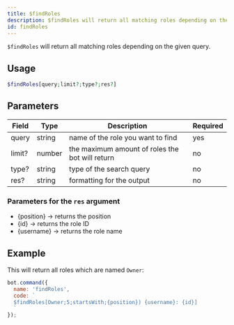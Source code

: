 ```yaml
---
title: $findRoles 
description: $findRoles will return all matching roles depending on the given query.
id: findRoles
---
```


`$findRoles` will return all matching roles depending on the given query.

## Usage

```php
$findRoles[query;limit?;type?;res?]
```

## Parameters 


| Field  | Type   | Description                                     | Required |
| ------ | ------ | ----------------------------------------------- | -------- |
| query  | string | name of the role you want to find               | yes      |
| limit? | number | the maximum amount of roles the bot will return | no       |
| type?  | string | type of the search query                        | no       |
| res?   | string | formatting for the output                       | no       |

### Parameters for the `res` argument
* {position} -> returns the position
* {id} -> returns the role ID
* {username} -> returns the role name


## Example

This will return all roles which are named `Owner`:

```javascript
bot.command({
  name: 'findRoles',
  code: `
  $findRoles[Owner;5;startsWith;{position}) {username}: {id}]
  `
});
```

